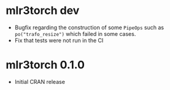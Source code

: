 # mlr3torch dev

* Bugfix regarding the construction of some `PipeOps` such as `po("trafo_resize")`
  which failed in some cases.
* Fix that tests were not run in the CI

# mlr3torch 0.1.0

* Initial CRAN release
